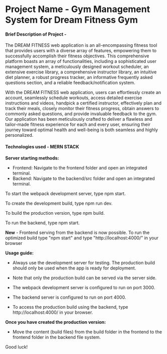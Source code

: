  

# Project Name - Gym Management System for Dream Fitness Gym


#### Brief Description of Project -

The DREAM FITNESS web application is an all-encompassing fitness tool that provides users with a diverse array of features, empowering them to successfully accomplish their fitness objectives. This comprehensive platform boasts an array of functionalities, including a sophisticated user management system, a meticulously designed workout scheduler, an extensive exercise library, a comprehensive instructor library, an intuitive diet planner, a robust progress tracker, an informative frequently asked questions section, and a reliable feedback/notification system.

With the DREAM FITNESS web application, users can effortlessly create an account, seamlessly schedule workouts, access detailed exercise instructions and videos, handpick a certified instructor, effectively plan and track their meals, closely monitor their fitness progress, obtain answers to commonly asked questions, and provide invaluable feedback to the gym. Our application has been meticulously crafted to deliver a flawless and tailor-made fitness experience for each and every user, ensuring their journey toward optimal health and well-being is both seamless and highly personalized.


#### Technologies used - MERN STACK

**Server starting methods:**

- Frontend: Navigate to the frontend folder and open an integrated terminal.
- Backend: Navigate to the backend/src folder and open an integrated terminal.

To start the webpack development server, type npm start.

To create the development build, type npm run dev.

To build the production version, type npm build.

To run the backend, type npm start.

**New** -  Frontend serving from the backend is now possible. 
To run the optimized build type "npm start" and type "http://localhost:4000/" in your browser

**Usage guide:**

- Always use the development server for testing. The production build should only be used when the app is ready for deployment.

- Note that only the production build can be served via the server side.

- The webpack development server is configured to run on port 3000.

- The backend server is configured to run on port 4000.

- To access the production build using the backend, type http://localhost:4000/ in your browser.

**Once you have created the production version:**

- Move the content (build files) from the build folder in the frontend to the frontend folder in the backend file system.

Good luck!


 

